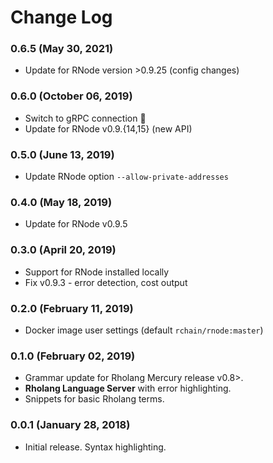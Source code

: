 # Change Log

### 0.6.5 (May 30, 2021)
- Update for RNode version >0.9.25 (config changes)

### 0.6.0 (October 06, 2019)
- Switch to gRPC connection :rocket:
- Update for RNode v0.9.{14,15} (new API)

### 0.5.0 (June 13, 2019)
- Update RNode option `--allow-private-addresses`

### 0.4.0 (May 18, 2019)
- Update for RNode v0.9.5

### 0.3.0 (April 20, 2019)
- Support for RNode installed locally
- Fix v0.9.3 - error detection, cost output

### 0.2.0 (February 11, 2019)
- Docker image user settings (default `rchain/rnode:master`)

### 0.1.0 (February 02, 2019)
- Grammar update for Rholang Mercury release v0.8>.
- **Rholang Language Server** with error highlighting.
- Snippets for basic Rholang terms.

### 0.0.1 (January 28, 2018)
- Initial release. Syntax highlighting.
